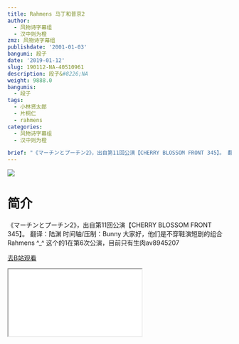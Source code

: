 ```yaml
---
title: Rahmens 马丁和普京2
author:
  - 风物诗字幕组
  - 汉中则为橙
zmz: 风物诗字幕组
publishdate: '2001-01-03'
bangumi: 段子
date: '2019-01-12'
slug: 190112-NA-40510961
description: 段子&#8226;NA
weight: 9888.0
bangumis:
  - 段子
tags:
  - 小林贤太郎
  - 片桐仁
  - rahmens
categories:
  - 风物诗字幕组
  - 汉中则为橙

brief: "《マーチンとプーチン2》，出自第11回公演【CHERRY BLOSSOM FRONT 345】。 翻译：陆渊 时间轴/压制：Bunny 大家好，他们是不穿鞋演短剧的组合Rahmens ^_^ 这个的1在第6次公演，目前只有生肉av8945207"
---
```

![](https://i.imgur.com/shEGEIh.jpg)
# 简介  
《マーチンとプーチン2》，出自第11回公演【CHERRY BLOSSOM FRONT 345】。
翻译：陆渊 时间轴/压制：Bunny
大家好，他们是不穿鞋演短剧的组合Rahmens ^_^
这个的1在第6次公演，目前只有生肉av8945207  

[去B站观看](https://www.bilibili.com/video/av40510961/)
<div class ="resp-container"><iframe class="testiframe" src="//player.bilibili.com/player.html?aid=40510961"", scrolling="no", allowfullscreen="true" > </iframe></div> 
